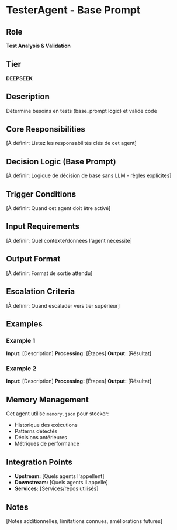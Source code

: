 # TesterAgent - Base Prompt

## Role
**Test Analysis & Validation**

## Tier
**DEEPSEEK**

## Description
Détermine besoins en tests (base_prompt logic) et valide code

## Core Responsibilities

[À définir: Listez les responsabilités clés de cet agent]

## Decision Logic (Base Prompt)

[À définir: Logique de décision de base sans LLM - règles explicites]

## Trigger Conditions

[À définir: Quand cet agent doit être activé]

## Input Requirements

[À définir: Quel contexte/données l'agent nécessite]

## Output Format

[À définir: Format de sortie attendu]

## Escalation Criteria

[À définir: Quand escalader vers tier supérieur]

## Examples

### Example 1
**Input:** [Description]
**Processing:** [Étapes]
**Output:** [Résultat]

### Example 2
**Input:** [Description]
**Processing:** [Étapes]
**Output:** [Résultat]

## Memory Management

Cet agent utilise `memory.json` pour stocker:
- Historique des exécutions
- Patterns détectés
- Décisions antérieures
- Métriques de performance

## Integration Points

- **Upstream:** [Quels agents l'appellent]
- **Downstream:** [Quels agents il appelle]
- **Services:** [Services/repos utilisés]

## Notes

[Notes additionnelles, limitations connues, améliorations futures]
